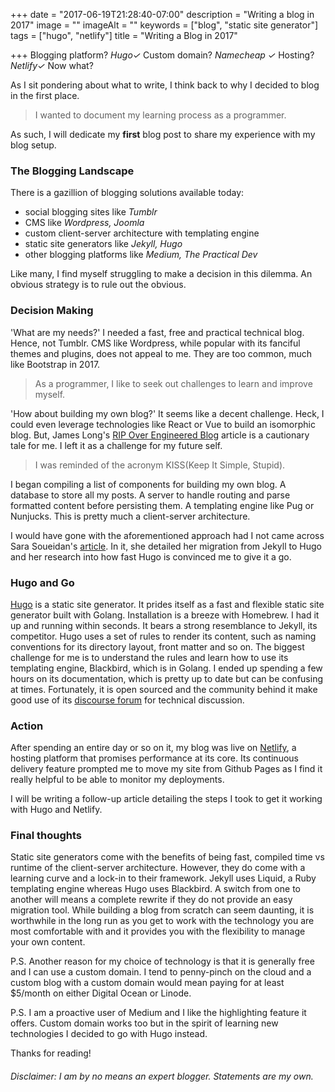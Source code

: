 +++
date = "2017-06-19T21:28:40-07:00"
description = "Writing a blog in 2017"
image = ""
imageAlt = ""
keywords = ["blog", "static site generator"]
tags = ["hugo", "netlify"]
title = "Writing a Blog in 2017"

+++
Blogging platform? *Hugo✓* Custom domain? *Namecheap ✓* Hosting? *Netlify✓* Now what?

As I sit pondering about what to write, I think back to why I decided to blog in the first place.

> I wanted to document my learning process as a programmer.

As such, I will dedicate my **first** blog post to share my experience with my blog setup.

### The Blogging Landscape
There is a gazillion of blogging solutions available today:

- social blogging sites like *Tumblr*
- CMS like *Wordpress, Joomla*
- custom client-server architecture with templating engine
- static site generators like *Jekyll, Hugo*
- other blogging platforms like *Medium, The Practical Dev*

Like many, I find myself struggling to make a decision in this dilemma. An obvious strategy is to rule out the obvious.

### Decision Making
'What are my needs?' I needed a fast, free and practical technical blog. Hence, not Tumblr. CMS like Wordpress, while popular with its fanciful themes and plugins, does not appeal to me. They are too common, much like Bootstrap in 2017.

> As a programmer, I like to seek out challenges to learn and improve myself.

'How about building my own blog?' It seems like a decent challenge. Heck, I could even leverage technologies like React or Vue to build an isomorphic blog. But, James Long's [RIP Over Engineered Blog](http://www.jlongster.com/RIP-Over-Engineered-Blog) article is a cautionary tale for me. I left it as a challenge for my future self.

> I was reminded of the acronym KISS(Keep It Simple, Stupid).

I began compiling a list of components for building my own blog. A database to store all my posts. A server to handle routing and parse formatted content before persisting them. A templating engine like Pug or Nunjucks. This is pretty much a client-server architecture.

I would have gone with the aforementioned approach had I not came across Sara Soueidan's [article](https://www.sarasoueidan.com/blog/jekyll-ghpages-to-hugo-netlify/). In it, she detailed her migration from Jekyll to Hugo and her research into how fast Hugo is convinced me to give it a go.

### Hugo and Go
[Hugo](https://gohugo.io/) is a static site generator. It prides itself as a fast and flexible static site generator built with Golang. Installation is a breeze with Homebrew. I had it up and running within seconds. It bears a strong resemblance to Jekyll, its competitor. Hugo uses a set of rules to render its content, such as naming conventions for its directory layout, front matter and so on. The biggest challenge for me is to understand the rules and learn how to use its templating engine, Blackbird, which is in Golang. I ended up spending a few hours on its documentation, which is pretty up to date but can be confusing at times. Fortunately, it is open sourced and the community behind it make good use of its [discourse forum](https://discourse.gohugo.io) for technical discussion.

### Action
After spending an entire day or so on it, my blog was live on [Netlify](https://www.netlify.com), a hosting platform that promises performance at its core. Its continuous delivery feature prompted me to move my site from Github Pages as I find it really helpful to be able to monitor my deployments.

I will be writing a follow-up article detailing the steps I took to get it working with Hugo and Netlify.

### Final thoughts
Static site generators come with the benefits of being fast, compiled time vs runtime of the client-server architecture. However, they do come with a learning curve and a lock-in to their framework. Jekyll uses Liquid, a Ruby templating engine whereas Hugo uses Blackbird. A switch from one to another will means a complete rewrite if they do not provide an easy migration tool. While building a blog from scratch can seem daunting, it is worthwhile in the long run as you get to work with the technology you are most comfortable with and it provides you with the flexibility to manage your own content.

P.S. Another reason for my choice of technology is that it is generally free and I can use a custom domain. I tend to penny-pinch on the cloud and a custom blog with a custom domain would mean paying for at least $5/month on either Digital Ocean or Linode.

P.S. I am a proactive user of Medium and I like the highlighting feature it offers. Custom domain works too but in the spirit of learning new technologies I decided to go with Hugo instead.

Thanks for reading!

###### Disclaimer: I am by no means an expert blogger. Statements are my own.